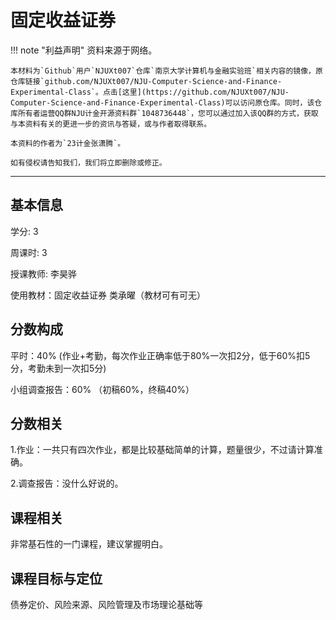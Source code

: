 # 固定收益证券

!!! note "利益声明"
    资料来源于网络。

    本材料为`Github`用户`NJUXt007`仓库`南京大学计算机与金融实验班`相关内容的镜像，原仓库链接`github.com/NJUXt007/NJU-Computer-Science-and-Finance-Experimental-Class`。点击[这里](https://github.com/NJUXt007/NJU-Computer-Science-and-Finance-Experimental-Class)可以访问原仓库。同时，该仓库所有者运营QQ群NJU计金开源资料群`1048736448`，您可以通过加入该QQ群的方式，获取与本资料有关的更进一步的资讯与答疑，或与作者取得联系。

    本资料的作者为`23计金张潇腾`。

    如有侵权请告知我们，我们将立即删除或修正。

---

## 基本信息

学分: 3  

周课时: 3  

授课教师: 李昊骅

使用教材：固定收益证券 类承曜（教材可有可无）

## 分数构成

平时：40%  (作业+考勤，每次作业正确率低于80%一次扣2分，低于60%扣5分，考勤未到一次扣5分)

小组调查报告：60% （初稿60%，终稿40%）

## 分数相关

1.作业：一共只有四次作业，都是比较基础简单的计算，题量很少，不过请计算准确。

2.调查报告：没什么好说的。

## 课程相关

非常基石性的一门课程，建议掌握明白。

## 课程目标与定位

债券定价、风险来源、风险管理及市场理论基础等
